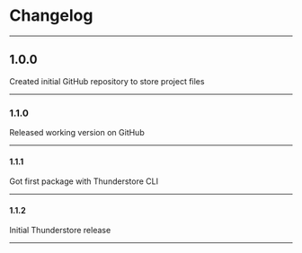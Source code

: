# Changelog

---

## 1.0.0
Created initial GitHub repository to store project files

---

### 1.1.0
Released working version on GitHub

---

#### 1.1.1
Got first package with Thunderstore CLI

---

#### 1.1.2
Initial Thunderstore release

---
